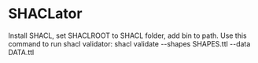 # SHACLator

Install SHACL, set SHACLROOT to SHACL folder, add bin to path.
Use this command to run shacl validator:
shacl validate --shapes SHAPES.ttl --data DATA.ttl
